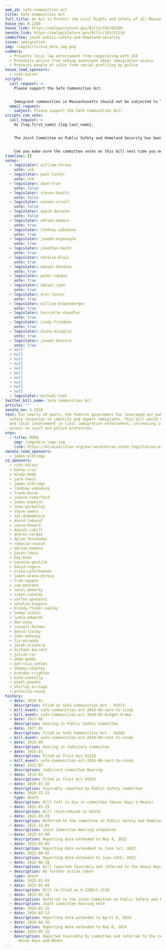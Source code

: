 ```yaml
---
aom_id: safe-communities-act
title: Safe Communities Act
full_title: An Act to Protect the Civil Rights and Safety of all Massachusetts Residents
house_no: H.2288
house_link: https://malegislature.gov/Bills/193/H2288
senate_link: https://malegislature.gov/Bills/193/S1510
committee: joint-public-safety-and-homeland-security
issue: immigration
img: /img/bills/sca_hero_img.png
summary:
  - Prevents local law enforcement from cooperating with ICE
  - Prohibits police from asking questions about immigration status
  - Protects people of color from racial profiling by police
house_lead_sponsors:
  - ruth-balser
scripts:
  call_request: >-
    Please support the Safe Communities Act.


    Immigrant communities in Massachusetts should not be subjected to Trump's racist policies.
  email_request:
    subject: Please support the Safe Communities Act!
scripts_com_vote:
  call_request: >
    Hi {leg.first_name} {leg.last_name},


    The Joint Committee on Public Safety and Homeland Security has been studying the Safe Communities Act since last year, we need action now!


    Can you make sure the committee votes on this bill next time you meet?
timeline: []
votes:
  - legislator: william-straus
    vote: unk
  - legislator: paul-tucker
    vote: unk
  - legislator: dean-tran
    vote: false
  - legislator: steven-howitt
    vote: false
  - legislator: norman-orrall
    vote: false
  - legislator: david-decoste
    vote: false
  - legislator: adrian-madaro
    vote: true
  - legislator: lindsay-sabadosa
    vote: true
  - legislator: joseph-mcgonagle
    vote: true
  - legislator: jonathan-hecht
    vote: true
  - legislator: natalie-blais
    vote: true
  - legislator: daniel-donahue
    vote: true
  - legislator: peter-capano
    vote: true
  - legislator: daniel-ryan
    vote: true
  - legislator: eric-lesser
    vote: true
  - legislator: william-brownsberger
    vote: true
  - legislator: harriette-chandler
    vote: true
  - legislator: cindy-friedman
    vote: true
  - legislator: diana-dizoglio
    vote: true
  - legislator: joseph-boncore
    vote: true
  - null
  - null
  - null
  - null
  - null
  - null
  - null
  - null
  - null
  - null
  - legislator: michael-rush
twitter_bill_name: Safe Communities Act
article: ""
senate_no: S.1510
text: For nearly 20 years, the federal government has leveraged our public
  safety resources to identify and deport immigrants. This bill would end state
  and local involvement in civil immigration enforcement, increasing immigrant
  access to court and police protection.
orgs:
  - title: MIRA
    img: /img/mira_logo.svg
    link: https://miracoalition.org/our-work/miras-state-legislative-priorities-2023-2024/
senate_lead_sponsors:
  - james-eldridge
co_sponsors:
  - ruth-balser
  - manny-cruz
  - mindy-domb
  - jack-lewis
  - james-eldridge
  - lindsay-sabadosa
  - frank-moran
  - joanne-comerford
  - james-hawkins
  - sean-garballey
  - steve-owens
  - sal-didomenico
  - david-leboeuf
  - vanna-howard
  - daniel-cahill
  - andres-vargas
  - dylan-fernandes
  - rebecca-rausch
  - adrian-madaro
  - jason-lewis
  - kay-khan
  - carmine-gentile
  - david-rogers
  - erika-uyterhoeven
  - james-arena-derosa
  - tram-nguyen
  - sam-montano
  - carol-doherty
  - simon-cataldo
  - carlos-gonzalez
  - natalie-higgins
  - brandy-fluker-oakley
  - tommy-vitolo
  - lydia-edwards
  - dan-sena
  - russell-holmes
  - david-linsky
  - john-mahoney
  - liz-miranda
  - jacob-oliveira
  - michael-barrett
  - julian-cyr
  - adam-gomez
  - patricia-jehlen
  - thomas-stanley
  - brendan-crighton
  - mike-connolly
  - pavel-payano
  - shirley-arriaga
  - priscila-sousa
history:
  - date: 2019-01
    description: Filed as Safe Communities Act - H3573
  - bill_event: safe-communities-act-2018-06-sent-to-study
  - bill_event: safe-communities-act-2018-05-budget-drama
  - date: 2017-06
    description: Hearing in Public Safety Committee
  - date: 2017-01
    description: Filed as Safe Communities Act - H3269
  - bill_event: safe-communities-act-2016-09-sent-to-study
  - date: 2015-09
    description: Hearing in Judiciary Committee
  - date: 2015-01
    description: Filed as Trust Act H1228
  - bill_event: safe-communities-act-2014-06-sent-to-study
  - date: 2013-07
    description: Judiciary Committee Hearing
  - date: 2013-01
    description: Filed as Trust Act H1613
  - date: 2020-07-16
    description: Favorably reported by Public Safety Committee
  - date: 2020-12-31
    type: death
    description: Bill left to die in committee (House Ways & Means)
  - date: 2021-03-29
    description: Bill reintroduced as H2418
  - date: 2021-03-29
    description: Referred to the committee on Public Safety and Homeland Security
  - date: 2021-12-01
    description: Joint Committee Hearing scheduled
  - date: 2022-02-09
    description: Reporting date extended to May 4, 2022
  - date: 2022-05-05
    description: Reporting date extendeed to June 1st, 2022
  - date: 2022-06-02
    description: Reporting date extended to June 24th, 2022
  - date: 2022-06-28
    description: Bill reported favorably and referred to the House Ways and Means Committee
  - description: No further action taken
    type: death
    date: 2023-01-03
  - date: 2023-01-04
    description: Bill re-filed as H.2288/S.1510
  - date: 2023-02-16
    description: Referred to the Joint Committee on Public Safety and Homeland Security
  - description: Joint committee hearing held
    date: 2024-01-22
  - date: 2024-02-12
    description: Reporting date extended to April 8, 2024
  - date: 2024-04-16
    description: Reporting date extended to May 8, 2024
  - date: 2024-05-15
    description: Reported favorably by committee and referred to the committee on
      House Ways and Means
---
```

